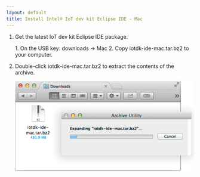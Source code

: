 ```yaml
---
layout: default
title: Install Intel® IoT dev kit Eclipse IDE - Mac
---
```


1. Get the latest IoT dev kit Eclipse IDE package.

    <div class="callout goto" markdown="1">
    1. On the USB key: <span class="icon folder">downloads</span> → <span class="icon folder">Mac</span>
    2. Copy <span class="icon file">iotdk-ide-mac.tar.bz2</span> to your computer.
    </div>

2. Double-click <span class="icon file">iotdk-ide-mac.tar.bz2</span> to extract the contents of the archive.

    ![The 7-Zip archive being extracted by Mac Archive Utility](images/7zip-mac_archive_utility.png)
